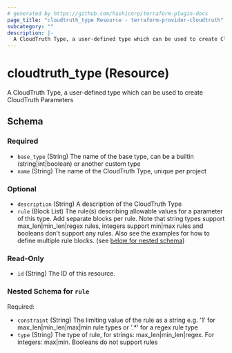 ```yaml
---
# generated by https://github.com/hashicorp/terraform-plugin-docs
page_title: "cloudtruth_type Resource - terraform-provider-cloudtruth"
subcategory: ""
description: |-
  A CloudTruth Type, a user-defined type which can be used to create CloudTruth Parameters
---
```


# cloudtruth_type (Resource)

A CloudTruth Type, a user-defined type which can be used to create CloudTruth Parameters



<!-- schema generated by tfplugindocs -->
## Schema

### Required

- `base_type` (String) The name of the base type, can be a builtin (string|int|boolean) or another custom type
- `name` (String) The name of the CloudTruth Type, unique per project

### Optional

- `description` (String) A description of the CloudTruth Type
- `rule` (Block List) The rule(s) describing allowable values for a parameter of this type. Add separate blocks per rule. 
Note that string types support max_len|min_len|regex rules, integers support min|max rules and booleans don't support any rules.
Also see the examples for how to define multiple rule blocks. (see [below for nested schema](#nestedblock--rule))

### Read-Only

- `id` (String) The ID of this resource.

<a id="nestedblock--rule"></a>
### Nested Schema for `rule`

Required:

- `constraint` (String) The limiting value of the rule as a string e.g. '1' for max_len|min_len|max|min rule types or '.*' for a regex rule type
- `type` (String) The type of rule, for strings: max_len|min_len|regex. For integers: max|min. Booleans do not support rules


